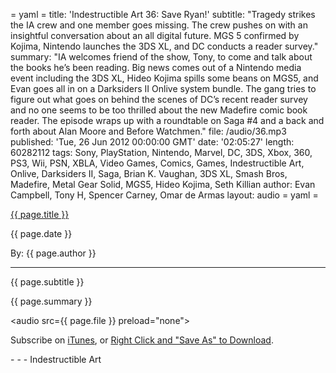 = yaml =
title: 'Indestructible Art 36: Save Ryan!'
subtitle: "Tragedy strikes the IA crew and one member goes missing. The crew pushes on with an insightful conversation about an all digital future. MGS 5 confirmed by Kojima, Nintendo launches the 3DS XL, and DC conducts a reader survey."
summary: "IA welcomes friend of the show, Tony, to come and talk about the books he’s been reading. Big news comes out of a Nintendo media event including the  3DS XL, Hideo Kojima spills some beans on MGS5, and Evan goes all in on a Darksiders II Onlive system bundle. The gang tries to figure out what goes on behind the scenes of DC’s recent reader survey and no one seems to be too thrilled about the new Madefire comic book reader. The episode wraps up with a roundtable on Saga #4 and a back and forth about Alan Moore and Before Watchmen."
file: /audio/36.mp3
published: 'Tue, 26 Jun 2012 00:00:00 GMT'
date: '02:05:27'
length: 60282112
tags: Sony, PlayStation, Nintendo, Marvel, DC, 3DS, Xbox, 360, PS3, Wii, PSN, XBLA, Video Games, Comics, Games, Indestructible Art, Onlive, Darksiders II, Saga, Brian K. Vaughan, 3DS XL, Smash Bros, Madefire, Metal Gear Solid, MGS5, Hideo Kojima, Seth Killian
author: Evan Campbell, Tony H, Spencer Carney, Omar de Armas
layout: audio
= yaml =

<a href="{{ page.url }}" class='postTitleLink'><p class='postTitle'>{{ page.title }}</p></a>
<p class='postPublished'>{{ page.date }}</p>
<p class='postAuthor'>By: {{ page.author }}</p>
<hr>
<p class='podcastSummary'>{{ page.subtitle }}</p>

<p class='podcastSummary'>{{ page.summary }}</p>

<audio src={{ page.file }} preload="none"></audio>
<p class='subLinks'>Subscribe on <a href='http://bit.ly/iapodcast'>iTunes</a>, or <a href={{ page.file }}>Right Click and "Save As" to Download</a>.</p>
- - -
Indestructible Art
